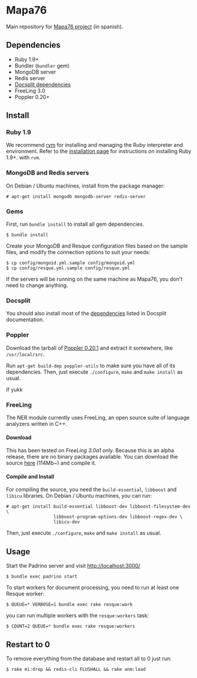Mapa76
======

Main repository for [Mapa76 project](http://mapa76.info/) (in spanish).


Dependencies
------------

  * Ruby 1.9+
  * Bundler (`bundler` gem)
  * MongoDB server
  * Redis server
  * [Docsplit dependencies](http://documentcloud.github.com/docsplit/#installation)
  * FreeLing 3.0
  * Poppler 0.20+


Install
-------

### Ruby 1.9 ###

We recommend [rvm](https://rvm.io/rvm/install/) for installing and managing the
Ruby interpreter and environment. Refer to the [installation
page](https://rvm.io/rvm/install/) for instructions on installing Ruby 1.9+.
with `rvm`.

### MongoDB and Redis servers ###

On Debian / Ubuntu machines, install from the package manager:

    # apt-get install mongodb mongodb-server redis-server

### Gems ###

First, run `bundle install` to install all gem dependencies.

    $ bundle install

Create your MongoDB and Resque configuration files based on the sample files,
and modify the connection options to suit your needs:

    $ cp config/mongoid.yml.sample config/mongoid.yml
    $ cp config/resque.yml.sample config/resque.yml

If the servers will be running on the same machine as Mapa76, you don't need to
change anything.

### Docsplit ###

You should also install most of the
[dependencies](http://documentcloud.github.com/docsplit/#installation) listed
in Docsplit documentation.

### Poppler ###

Download the tarball of [Poppler
0.20.1](http://poppler.freedesktop.org/poppler-0.20.1.tar.gz) and extract it
somewhere, like `/usr/local/src`.

Run `apt-get build-dep poppler-utils` to make sure you have all of its
dependencies.  Then, just execute `./configure`, `make` and `make install` as
usual.

If yukk

### FreeLing ###

The NER module currently uses FreeLing, an open source suite of language
analyzers written in C++.

#### Download ####

This has been tested on *FreeLing 3.0a1* only. Because this is an alpha
release, there are no binary packages available. You can download the source
[here](http://devel.cpl.upc.edu/freeling/downloads/16) (114Mb~) and compile it.

#### Compile and Install ####

For compiling the source, you need the `build-essential`, `libboost` and
`libicu` libraries. On Debian / Ubuntu machines, you can run:

    # apt-get install build-essential libboost-dev libboost-filesystem-dev \
                      libboost-program-options-dev libboost-regex-dev \
                      libicu-dev

Then, just execute `./configure`, `make` and `make install` as usual.


Usage
-----

Start the Padrino server and visit [http://localhost:3000/](http://localhost:3000/)

    $ bundle exec padrino start

To start workers for document processing, you need to run at least one Resque
worker:

    $ QUEUE=* VERBOSE=1 bundle exec rake resque:work

you can run multiple workers with the `resque:workers` task:

    $ COUNT=2 QUEUE=* bundle exec rake resque:workers


Restart to 0
------------

To remove everything from the database and restart all to 0 just run:

    $ rake mi:drop && redis-cli FLUSHALL && rake anm:load


